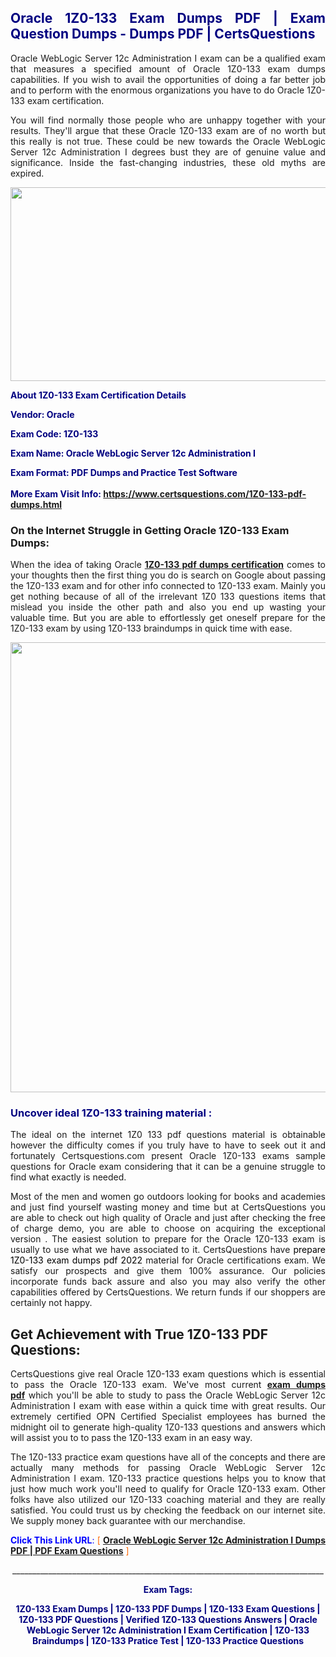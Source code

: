 <h2 style="text-align: justify;"><span style="color: #000080;">Oracle 1Z0-133 Exam Dumps PDF | Exam Question Dumps - Dumps PDF | CertsQuestions</span></h2>
<p style="text-align: justify;">Oracle WebLogic Server 12c Administration I exam can be a qualified exam that measures a specified amount of Oracle  1Z0-133 exam dumps capabilities. If you wish to avail the opportunities of doing a far better job and to perform with the enormous organizations you have to do Oracle 1Z0-133 exam certification.</p>
<p style="text-align: justify;">You will find normally those people who are unhappy together with your results. They'll argue that these Oracle  1Z0-133 exam are of no worth but this really is not true. These could be new towards the Oracle WebLogic Server 12c Administration I degrees bust they are of genuine value and significance. Inside the fast-changing industries, these old myths are expired.</p>
<p><img style="display: block; margin-left: auto; margin-right: auto;" src="https://i.imgur.com/eaP4ae9.png" width="840" height="310" /></p>
<p><span style="color: #000080;"><strong>About 1Z0-133 Exam Certification Details</strong></span></p>
<p><span style="color: #000080;"><strong>Vendor: Oracle<br /></strong></span></p>
<p><span style="color: #000080;"><strong>Exam Code: 1Z0-133</strong></span></p>
<p><span style="color: #000080;"><strong>Exam Name: Oracle WebLogic Server 12c Administration I</strong></span></p>
<p><span style="color: #000080;"><strong>Exam Format: PDF Dumps and Practice Test Software<br /><br />More Exam Visit Info: <span style="color: #ff6600;"><a href="https://www.certsquestions.com/1Z0-133-pdf-dumps.html">https://www.certsquestions.com/1Z0-133-pdf-dumps.html</a></span></strong></span></p>
<h3>On the Internet Struggle in Getting Oracle 1Z0-133 Exam Dumps:</h3>
<p style="text-align: justify;">When the idea of taking Oracle <a href="https://www.certsquestions.com/1Z0-133-pdf-dumps.html"><strong> 1Z0-133 pdf dumps certification</strong></a> comes to your thoughts then the first thing you do is search on Google about passing the 1Z0-133 exam and for other info connected to 1Z0-133 exam. Mainly you get nothing because of all of the irrelevant 1Z0 133 questions items that mislead you inside the other path and also you end up wasting your valuable time. But you are able to effortlessly get oneself prepare for the 1Z0-133 exam by using 1Z0-133 braindumps in quick time with ease.</p>
<p><a href="https://www.certsquestions.com/1Z0-133-pdf-dumps.html"><img style="display: block; margin-left: auto; margin-right: auto;" src="https://i.imgur.com/pxhoKQ2.png" width="720" /></a></p>
<h3><span style="color: #000080;">Uncover ideal  1Z0-133 training material :</span></h3>
<p style="text-align: justify;">The ideal on the internet 1Z0 133 pdf questions material is obtainable however the difficulty comes if you truly have to have to seek out it and fortunately Certsquestions.com present Oracle 1Z0-133 exams sample questions for Oracle  exam considering that it can be a genuine struggle to find what exactly is needed.</p>
<p style="text-align: justify;">Most of the men and women go outdoors looking for books and academies and just find yourself wasting money and time but at CertsQuestions you are able to check out high quality of Oracle  and just after checking the free of charge demo, you are able to choose on acquiring the exceptional version . The easiest solution to prepare for the Oracle 1Z0-133 exam is usually to use what we have associated to it. CertsQuestions have <span style="color: #000000;">prepare 1Z0-133 exam dumps pdf 2022</span> material for Oracle certifications exam. We satisfy our prospects and give them 100% assurance. Our policies incorporate funds back assure and also you may also verify the other capabilities offered by CertsQuestions. We return funds if our shoppers are certainly not happy.</p>
<h2>Get Achievement with True 1Z0-133 PDF Questions:</h2>
<p style="text-align: justify;">CertsQuestions give real Oracle 1Z0-133 exam questions which is essential to pass the Oracle  1Z0-133 exam. We've most current<strong>&nbsp;<a href="https://www.certsquestions.com/">exam dumps pdf</a></strong>&nbsp;which you'll be able to study to pass the Oracle WebLogic Server 12c Administration I exam with ease within a quick time with great results. Our extremely certified OPN Certified Specialist employees has burned the midnight oil to generate high-quality 1Z0-133 questions and answers which will assist you to to pass the 1Z0-133 exam in an easy way.</p>
<p style="text-align: justify;">The 1Z0-133 practice exam questions have all of the concepts and there are actually many methods for passing Oracle WebLogic Server 12c Administration I exam. 1Z0-133 practice questions helps you to know that just how much work you'll need to qualify for Oracle  1Z0-133 exam. Other folks have also utilized our 1Z0-133 coaching material and they are really satisfied. You could trust us by checking the feedback on our internet site. We supply money back guarantee with our merchandise.</p>
<p style="text-align: justify;"><span style="color: #0000ff;"><strong>Click This Link URL</strong>:</span> <span style="color: #ff6600;">[ <strong><a href="https://www.certsquestions.com/opn-certified-specialist-certification.html">Oracle WebLogic Server 12c Administration I Dumps PDF | PDF Exam Questions</a></strong> ]</span></p>
<p style="text-align: center;">______________________________________________________________________________</p>
<p style="text-align: center;"><span style="color: #000080;"><strong>Exam Tags:</strong></span></p>
<p style="text-align: center;"><span style="color: #000080;"><strong>1Z0-133 Exam Dumps | 1Z0-133 PDF Dumps | 1Z0-133 Exam Questions | 1Z0-133 PDF Questions | Verified 1Z0-133 Questions Answers | Oracle WebLogic Server 12c Administration I Exam Certification | 1Z0-133 Braindumps | 1Z0-133 Pratice Test | 1Z0-133 Practice Questions</strong></span></p>
